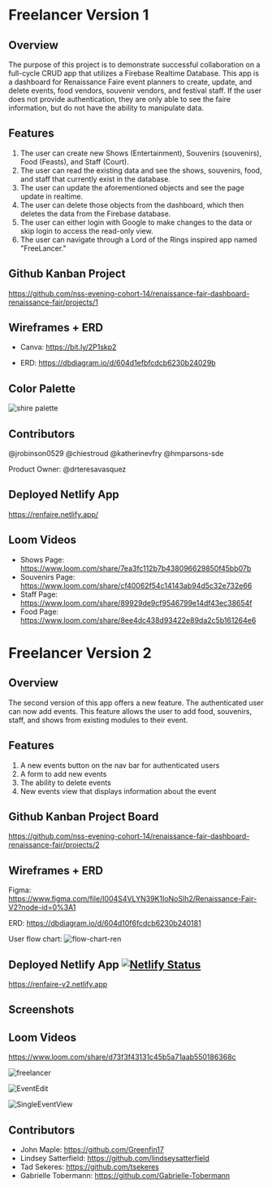 # Freelancer Version 1
## Overview

The purpose of this project is to demonstrate successful collaboration on a full-cycle CRUD app that utilizes a Firebase Realtime Database. This app is a dashboard for Renaissance Faire event planners to create, update, and delete events, food vendors, souvenir vendors, and festival staff. If the user does not provide authentication, they are only able to see the faire information, but do not have the ability to manipulate data.
## Features

1. The user can create new Shows (Entertainment), Souvenirs (souvenirs), Food (Feasts), and Staff (Court).
2. The user can read the existing data and see the shows, souvenirs, food, and staff that currently exist in the database.
3. The user can update the aforementioned objects and see the page update in realtime.
4. The user can delete those objects from the dashboard, which then deletes the data from the Firebase database.
5. The user can either login with Google to make changes to the data or skip login to access the read-only view.
6. The user can navigate through a Lord of the Rings inspired app named "FreeLancer."
## Github Kanban Project

https://github.com/nss-evening-cohort-14/renaissance-fair-dashboard-renaissance-fair/projects/1
## Wireframes + ERD

- Canva: https://bit.ly/2P1skp2

- ERD: https://dbdiagram.io/d/604d1efbfcdcb6230b24029b
## Color Palette

![shire palette](https://user-images.githubusercontent.com/67122062/111388953-2e8e2180-867e-11eb-8c0c-6f4b18d0abc9.png)
## Contributors

@jrobinson0529
@chiestroud
@katherinevfry
@hmparsons-sde

Product Owner: @drteresavasquez
## Deployed Netlify App

https://renfaire.netlify.app/
## Loom Videos

- Shows Page: https://www.loom.com/share/7ea3fc112b7b438096629850f45bb07b
- Souvenirs Page: https://www.loom.com/share/cf40062f54c14143ab94d5c32e732e66
- Staff Page: https://www.loom.com/share/89929de9cf9546799e14df43ec38654f
- Food Page: https://www.loom.com/share/8ee4dc438d93422e89da2c5b161264e6

# Freelancer Version 2

## Overview
The second version of this app offers a new feature. The authenticated user can now add events. This feature allows the user to add food, souvenirs, staff, and shows from existing modules to their event. 

## Features
1. A new events button on the nav bar for authenticated users
2. A form to add new events
3. The ability to delete events
4. New events view that displays information about the event

## Github Kanban Project Board
https://github.com/nss-evening-cohort-14/renaissance-fair-dashboard-renaissance-fair/projects/2

## Wireframes + ERD
Figma: https://www.figma.com/file/I004S4VLYN39K1IoNoSlh2/Renaissance-Fair-V2?node-id=0%3A1

ERD: https://dbdiagram.io/d/604d10f6fcdcb6230b240181

User flow chart: ![flow-chart-ren](https://user-images.githubusercontent.com/76187279/114329288-8ea0a800-9b04-11eb-8e94-55b930016101.png)

## Deployed Netlify App [![Netlify Status](https://api.netlify.com/api/v1/badges/faa643b4-c3c3-4711-9204-b643023d960b/deploy-status)](https://app.netlify.com/sites/renfaire-v2/deploys)
https://renfaire-v2.netlify.app
## Screenshots
 ## Loom Videos
https://www.loom.com/share/d73f3f43131c45b5a71aab550186368c

![freelancer](https://user-images.githubusercontent.com/76187279/115093500-296ffc80-9ee0-11eb-9b7b-1095175b9c26.png)

![EventEdit](https://user-images.githubusercontent.com/51683901/115166332-43444780-a078-11eb-9023-71ad09a13758.PNG)

![SingleEventView](https://user-images.githubusercontent.com/51683901/115166344-4dfedc80-a078-11eb-9430-a4ece4228512.PNG)
## Contributors 
- John Maple: https://github.com/Greenfin17
- Lindsey Satterfield: https://github.com/lindseysatterfield
- Tad Sekeres: https://github.com/tsekeres
- Gabrielle Tobermann: https://github.com/Gabrielle-Tobermann

